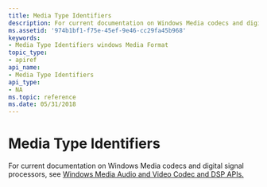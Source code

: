```yaml
---
title: Media Type Identifiers
description: For current documentation on Windows Media codecs and digital signal processors, see Windows Media Audio and Video Codec and DSP APIs.
ms.assetid: '974b1bf1-f75e-45ef-9e46-cc29fa45b968'
keywords:
- Media Type Identifiers windows Media Format
topic_type:
- apiref
api_name:
- Media Type Identifiers
api_type:
- NA
ms.topic: reference
ms.date: 05/31/2018
---
```


# Media Type Identifiers

For current documentation on Windows Media codecs and digital signal processors, see [Windows Media Audio and Video Codec and DSP APIs.](/previous-versions//dd464626(v=vs.85))

 

 
